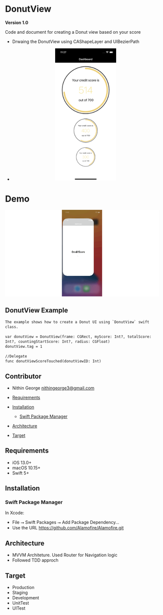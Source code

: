 # DonutView
**Version 1.0**

Code and document for creating a Donut view based on your score
 -  Drwaing the DonutView using  CAShapeLayer and UIBezierPath
 -  
    <p align="center">
      <img src="./home.png" width="200" alt="VGS Show iOS SDK Aliases" hspace="10">
    </p>
    
    
# Demo
![alt-text](https://github.com/nithingrg3/DonutView/blob/main/donut.gif)
    
## DonutView Example

    The example shows how to create a Donut UI using `DonutView` swift class.

    var donutView = DonutView(frame: CGRect, myScore: Int?, totalScore: Int?, countingStartScore: Int?, radius: CGFloat)
    donutView.tag = 1
    
    //Delegate
    func donutViewScoreTouched(donutViewID: Int)
    
## Contributor
- Nithin George <nithingeorge3@gmail.com>

- [Requirements](#requirements)
- [Installation](#installation)
    - [Swift Package Manager](#swift-package-manager)
- [Architecture](#Architecture)
- [Target](#Target)
    
## Requirements
* iOS 13.0+
* macOS 10.15+
* Swift 5+

## Installation

### Swift Package Manager

In Xcode:
* File ⭢ Swift Packages ⭢ Add Package Dependency...
* Use the URL https://github.com/Alamofire/Alamofire.git

## Architecture 
* MVVM Architeture. Used Router for Navigation logic
* Followed TDD approch

## Target

* Production
* Staging
* Development
* UnitTest
* UITest


